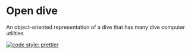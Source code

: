 # Open dive
An object-oriented representation of a dive that has many dive computer utilities

[![code style: prettier](https://img.shields.io/badge/code_style-prettier-ff69b4.svg?style=flat-square)](https://github.com/prettier/prettier)
